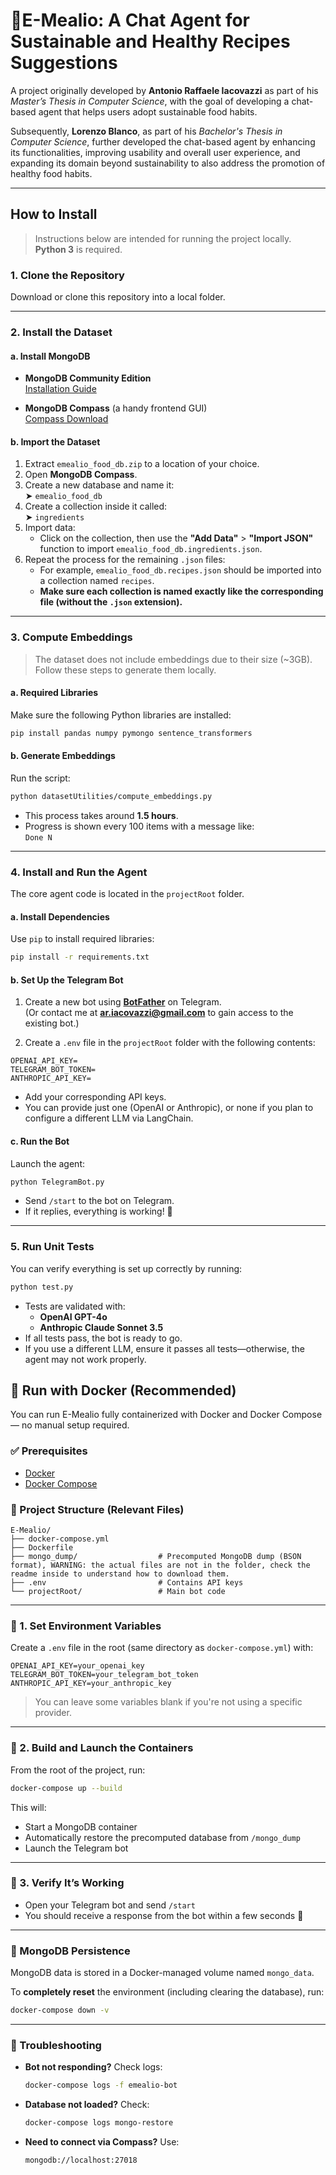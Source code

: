 # 🌱E-Mealio: A Chat Agent for Sustainable and Healthy Recipes Suggestions

A project originally developed by **Antonio Raffaele Iacovazzi** as part of his *Master’s Thesis in Computer Science*, with the goal of developing a chat-based agent that helps users adopt sustainable food habits.

Subsequently, **Lorenzo Blanco**, as part of his *Bachelor's Thesis in Computer Science*, further developed the chat-based agent by enhancing its functionalities, improving usability and overall user experience, and expanding its domain beyond sustainability to also address the promotion of healthy food habits.

---

## How to Install

> Instructions below are intended for running the project locally.  
> **Python 3** is required.

### 1. Clone the Repository

Download or clone this repository into a local folder.

---

### 2. Install the Dataset

#### a. Install MongoDB

- **MongoDB Community Edition**  
  [Installation Guide](https://www.mongodb.com/docs/manual/installation/)

- **MongoDB Compass** (a handy frontend GUI)  
  [Compass Download](https://www.mongodb.com/it-it/products/tools/compass)

#### b. Import the Dataset

1. Extract `emealio_food_db.zip` to a location of your choice.
2. Open **MongoDB Compass**.
3. Create a new database and name it:  
   ➤ `emealio_food_db`
4. Create a collection inside it called:  
   ➤ `ingredients`
5. Import data:
   - Click on the collection, then use the **"Add Data"** > **"Import JSON"** function to import `emealio_food_db.ingredients.json`.
6. Repeat the process for the remaining `.json` files:
   - For example, `emealio_food_db.recipes.json` should be imported into a collection named `recipes`.
   - **Make sure each collection is named exactly like the corresponding file (without the `.json` extension).**

---

### 3. Compute Embeddings

> The dataset does not include embeddings due to their size (~3GB).  
> Follow these steps to generate them locally.

#### a. Required Libraries

Make sure the following Python libraries are installed:

```bash
pip install pandas numpy pymongo sentence_transformers
```

#### b. Generate Embeddings

Run the script:

```bash
python datasetUtilities/compute_embeddings.py
```

- This process takes around **1.5 hours**.
- Progress is shown every 100 items with a message like:  
  `Done N`

---

### 4. Install and Run the Agent

The core agent code is located in the `projectRoot` folder.

#### a. Install Dependencies

Use `pip` to install required libraries:

```bash
pip install -r requirements.txt
```

#### b. Set Up the Telegram Bot

1. Create a new bot using **[BotFather](https://core.telegram.org/bots/features#creating-a-new-bot)** on Telegram.  
   (Or contact me at **ar.iacovazzi@gmail.com** to gain access to the existing bot.)

2. Create a `.env` file in the `projectRoot` folder with the following contents:

```env
OPENAI_API_KEY=
TELEGRAM_BOT_TOKEN=
ANTHROPIC_API_KEY=
```

- Add your corresponding API keys.  
- You can provide just one (OpenAI or Anthropic), or none if you plan to configure a different LLM via LangChain.

#### c. Run the Bot

Launch the agent:

```bash
python TelegramBot.py
```

- Send `/start` to the bot on Telegram.
- If it replies, everything is working! 🎉

---

### 5. Run Unit Tests

You can verify everything is set up correctly by running:

```bash
python test.py
```

- Tests are validated with:
  - **OpenAI GPT-4o**
  - **Anthropic Claude Sonnet 3.5**
- If all tests pass, the bot is ready to go.
- If you use a different LLM, ensure it passes all tests—otherwise, the agent may not work properly.


## 🐳 Run with Docker (Recommended)

You can run E-Mealio fully containerized with Docker and Docker Compose — no manual setup required.

### ✅ Prerequisites

- [Docker](https://www.docker.com/products/docker-desktop/)
- [Docker Compose](https://docs.docker.com/compose/)

### 📁 Project Structure (Relevant Files)

```
E-Mealio/
├── docker-compose.yml
├── Dockerfile
├── mongo_dump/                  # Precomputed MongoDB dump (BSON format), WARNING: the actual files are not in the folder, check the readme inside to understand how to download them. 
├── .env                         # Contains API keys
└── projectRoot/                 # Main bot code
```

---

### 🔑 1. Set Environment Variables

Create a `.env` file in the root (same directory as `docker-compose.yml`) with:

```env
OPENAI_API_KEY=your_openai_key
TELEGRAM_BOT_TOKEN=your_telegram_bot_token
ANTHROPIC_API_KEY=your_anthropic_key
```

> You can leave some variables blank if you're not using a specific provider.

---

### 🚀 2. Build and Launch the Containers

From the root of the project, run:

```bash
docker-compose up --build
```

This will:

- Start a MongoDB container
- Automatically restore the precomputed database from `/mongo_dump`
- Launch the Telegram bot

---

### 🧪 3. Verify It’s Working

- Open your Telegram bot and send `/start`
- You should receive a response from the bot within a few seconds 🎉

---

### 💾 MongoDB Persistence

MongoDB data is stored in a Docker-managed volume named `mongo_data`.

To **completely reset** the environment (including clearing the database), run:

```bash
docker-compose down -v
```

---

### 🐛 Troubleshooting

- **Bot not responding?** Check logs:
  ```bash
  docker-compose logs -f emealio-bot
  ```
- **Database not loaded?** Check:
  ```bash
  docker-compose logs mongo-restore
  ```
- **Need to connect via Compass?** Use:  
  ```
  mongodb://localhost:27018
  ```